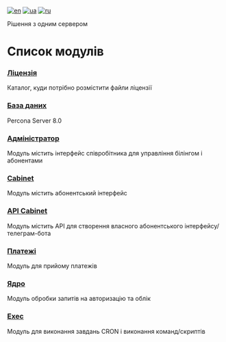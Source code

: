 [![en](https://img.shields.io/badge/lang-en-red.svg)](README.md)
[![ua](https://img.shields.io/badge/lang-ua-yellow.svg)](README.ua.md)
[![ru](https://img.shields.io/badge/lang-ru-blue.svg)](README.ru.md)

Рішення з одним сервером

# Список модулів

### [Ліцензія](license/README.md)
Каталог, куди потрібно розмістити файли ліцензії

### [База даних](database/README.md)
Percona Server 8.0

### [Адміністратор](admin/README.md)
Модуль містить інтерфейс співробітника для управління білінгом і абонентами

### [Cabinet](cabinet/README.md)
Модуль містить абонентський інтерфейс

### [API Cabinet](cabinet_api/README.md)
Модуль містить API для створення власного абонентського інтерфейсу/телеграм-бота

### [Платежі](payments/README.md)
Модуль для прийому платежів

### [Ядро](kernel/README.md)
Модуль обробки запитів на авторизацію та облік

### [Exec](exec/README.md)
Модуль для виконання завдань CRON і виконання команд/скриптів
